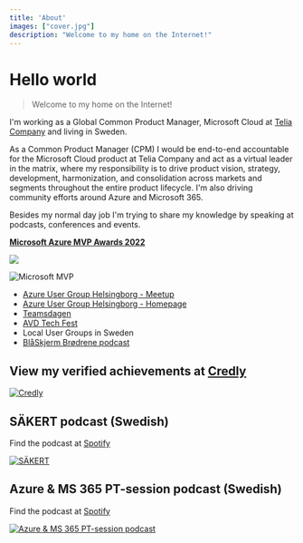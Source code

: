 ```yaml
---
title: 'About'
images: ["cover.jpg"]
description: "Welcome to my home on the Internet!"
---
```


# Hello world

> Welcome to my home on the Internet!

I'm working as a Global Common Product Manager, Microsoft Cloud at [Telia Company](https://www.teliacompany.com/en/) and living in Sweden. 

As a Common Product Manager (CPM) I would be end-to-end accountable for the Microsoft Cloud product at Telia Company and act as a virtual leader in the matrix, where my responsibility is to drive product vision, strategy, development, harmonization, and consolidation across markets and segments throughout the entire product lifecycle. I'm also driving community efforts around Azure and Microsoft 365.

Besides my normal day job I'm trying to share my knowledge by speaking at podcasts, conferences and events.

[**Microsoft Azure MVP Awards 2022**](https://mvp.microsoft.com/en-us/PublicProfile/5004683?fullName=Pierre%20Thoor)

![](/Microsoft_Azure.svg.png)

![](/MVP_Badge.jpg "Microsoft MVP")

* [Azure User Group Helsingborg - Meetup](https://www.meetup.com/azure-user-group-helsingborg/)
* [Azure User Group Helsingborg - Homepage](https://azureusergrouphbg.se/)
* [Teamsdagen](https://www.teamsdagen.se)
* [AVD Tech Fest](https://www.avdtechfest.com)
* Local User Groups in Sweden
* [BlåSkjerm Brødrene podcast](https://podcasts.apple.com/us/podcast/bl%C3%A5skjerm-br%C3%B8drene/id1485474164)


## View my verified achievements at [Credly](https://www.credly.com/users/pierre-thoor/badges?sort=-state_updated_at&page=1)
[![Credly](/Credly_Logo_White_3-Inch.png)](https://www.credly.com/users/pierre-thoor/badges?sort=-state_updated_at&page=1)

## SÄKERT podcast (Swedish)
Find the podcast at [Spotify](https://open.spotify.com/show/7yfzP66XlZPwOS4FGbhM9T?si=2e4b75616b13490a)

[![SÄKERT](/Sakert_Promo.png "SÄKERT")](https://open.spotify.com/show/7yfzP66XlZPwOS4FGbhM9T?si=2e4b75616b13490a)

## Azure & MS 365 PT-session podcast (Swedish)
Find the podcast at [Spotify](https://open.spotify.com/show/5E3fARGuhtcC3RYbarXalT)

[![Azure & MS 365 PT-session podcast](/Azure_MS365_podcast.png "Azure & MS 365 PT-session podcast")](https://open.spotify.com/show/5E3fARGuhtcC3RYbarXalT)